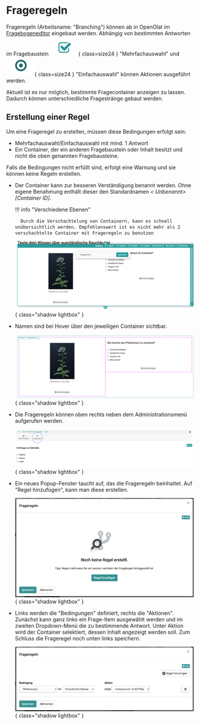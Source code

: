 # Frageregeln

Frageregeln (Arbeitsname: "Branching") können ab in OpenOlat im [Fragebogeneditor](../learningresources/Form_editor_Questionnaire_editor.de.md) eingebaut werden. Abhängig von bestimmten Antworten im Fragebaustein ![Icon Checkmark](assets/image2021-5-5_9-32-45.png){ class=size24 } "Mehrfachauswahl" und ![Icon Circle](assets/image2021-5-5_9-31-51.png){ class=size24 } "Einfachauswahl" können Aktionen ausgeführt werden.

Aktuell ist es nur möglich, bestimmte Fragecontainer anzeigen zu lassen. Dadurch können unterschiedliche Fragestränge gebaut werden.

## Erstellung einer Regel

Um eine Frageregel zu erstellen, müssen diese Bedingungen erfolgt sein:

* Mehrfachauswahl/Einfachauswahl mit mind. 1 Antwort
* Ein Container, der ein anderen Fragebaustein oder Inhalt besitzt und nicht die oben genannten Fragebausteine.

Falls die Bedingungen nicht erfüllt sind, erfolgt eine Warnung und sie können keine Regeln erstellen.

* Der Container kann zur besseren Verständigung benannt werden. Ohne eigene Benahmung enthält dieser den Standardnamen _< Unbenannt>[Container ID]_.

    !!! info "Verschiedene Ebenen"

        Durch die Verschachtelung von Containern, kann es schnell unübersichtlich werden. Empfehlenswert ist es nicht mehr als 2 verschachtelte Container mit Frageregeln zu benutzen

    ![Container benennen](assets/image2021-5-19_14-16-38.png){ class="shadow lightbox" }

* Namen sind bei Hover über den jeweiligen Container sichtbar.

    ![Container Name](assets/image2021-5-19_14-27-15.png){ class="shadow lightbox" }

* Die Frageregeln können oben rechts neben dem Administrationsmenü aufgerufen werden.

    ![Frageregeln aufrufen](assets/Fragebogen-icon.png){ class="shadow lightbox" }

* Ein neues Popup-Fenster taucht auf, das die Frageregeln beinhaltet. Auf "Regel hinzufügen", kann man diese erstellen.

    ![Dialog zu Erstellung von Frageregeln](assets/image2021-5-6_8-50-14.png){ class="shadow lightbox" }

* Links werden die "Bedingungen" definiert, rechts die "Aktionen". Zunächst kann ganz links ein Frage-Item ausgewählt werden und im zweiten Dropdown-Menü die zu bestimmende Antwort. Unter Aktion wird der Container selektiert, dessen Inhalt angezeigt werden soll. Zum Schluss die Frageregel noch unten links speichern.

    ![Frageregel Editor](assets/image2021-5-6_8-55-31.png){ class="shadow lightbox" }
